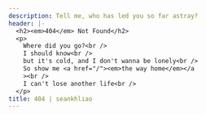 ```yaml
---
description: Tell me, who has led you so far astray?
header: |-
  <h2><em>404</em> Not Found</h2>
  <p>
    Where did you go?<br />
    I should know<br />
    but it's cold, and I don't wanna be lonely<br />
    So show me <a href="/"><em>the way home</em></a
    ><br />
    I can't lose another life<br />
  </p>
title: 404 | seankhliao
---
```

